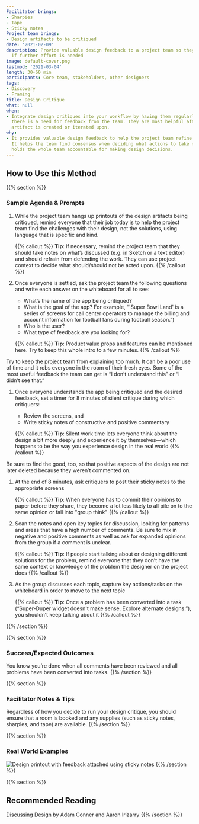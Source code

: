 ```yaml
---
Facilitator brings:
- Sharpies
- Tape
- Sticky notes
Project team brings:
- Design artifacts to be critiqued
date: '2021-02-09'
description: Provide valuable design feedback to a project team so they can determine
  if further effort is needed
image: default-cover.png
lastmod: '2021-03-04'
length: 30-60 min
participants: Core team, stakeholders, other designers
tags:
- Discovery
- Framing
title: Design Critique
what: null
when:
- Integrate design critiques into your workflow by having them regularly or whenever
  there is a need for feedback from the team. They are most helpful after a design
  artifact is created or iterated upon.
why:
- It provides valuable design feedback to help the project team refine their solution.
  It helps the team find consensus when deciding what actions to take next. And it
  holds the whole team accountable for making design decisions.
---
```


## How to Use this Method

{{% section %}}
### Sample Agenda & Prompts
1. While the project team hangs up printouts of the design artifacts being critiqued, remind everyone that their job today is to help the project team find the challenges with their design, not the solutions, using language that is specific and kind.
        
   {{% callout %}}
   **Tip**: If necessary, remind the project team that they should take notes on what’s discussed (e.g. in Sketch or a text editor) and should refrain from defending the work. They can use project context to decide what should/should not be acted upon.
   {{% /callout %}}
1. Once everyone is settled, ask the project team the following questions and write each answer on the whiteboard for all to see:
   - What’s the name of the app being critiqued?
   - What is the goal of the app? For example, “'Super Bowl Land' is a series of screens for call center operators to manage the billing and account information for football fans during football season.”)
   - Who is the user?
   - What type of feedback are you looking for?
        
   {{% callout %}}
   **Tip**: Product value props and features can be mentioned here. Try to keep this whole intro to a few minutes.
   {{% /callout %}}

Try to keep the project team from explaining too much. It can be a poor use of time and it robs everyone in the room of their fresh eyes. Some of the most useful feedback the team can get is “I don’t understand this” or “I didn’t see that.”
1. Once everyone understands the app being critiqued and the desired feedback, set a timer for 8 minutes of silent critique during which critiquers:
   - Review the screens, and
   - Write sticky notes of constructive and positive commentary
        
   {{% callout %}}
   **Tip**: Silent work time lets everyone think about the design a bit more deeply and experience it by themselves—which happens to be the way you experience design in the real world
   {{% /callout %}}

Be sure to find the good, too, so that positive aspects of the design are not later deleted because they weren’t commented on.
1. At the end of 8 minutes, ask critiquers to post their sticky notes to the appropriate screens
        
   {{% callout %}}
   **Tip**: When everyone has to commit their opinions to paper before they share, they become a lot less likely to all pile on to the same opinion or fall into "group think"
   {{% /callout %}}
1. Scan the notes and open key topics for discussion, looking for patterns and areas that have a high number of comments. Be sure to mix in negative and positive comments as well as ask for expanded opinions from the group if a comment is unclear.
        
   {{% callout %}}
   **Tip**: If people start talking about or designing different solutions for the problem, remind everyone that they don’t have the same context or knowledge of the problem the designer on the project does
   {{% /callout %}}
1. As the group discusses each topic, capture key actions/tasks on the whiteboard in order to move to the next topic
        
   {{% callout %}}
   **Tip**: Once a problem has been converted into a task (“Super-Duper widget doesn't make sense. Explore alternate designs.”), you shouldn’t keep talking about it
   {{% /callout %}}

{{% /section %}}

{{% section %}}
### Success/Expected Outcomes
You know you’re done when all comments have been reviewed and all problems have been converted into tasks.
{{% /section %}}

{{% section %}}
### Facilitator Notes & Tips

Regardless of how you decide to run your design critique, you should ensure that a room is booked and any supplies (such as sticky notes, sharpies, and tape) are available.
{{% /section %}}

{{% section %}}
### Real World Examples
![Design printout with feedback attached using sticky notes](/images/practices/design-critique/example-2.jpg)
{{% /section %}}

{{% section %}}
## Recommended Reading

<a href="http://shop.oreilly.com/product/0636920033561.do" target="_blank">Discussing Design</a> by Adam Conner and Aaron Irizarry
{{% /section %}}